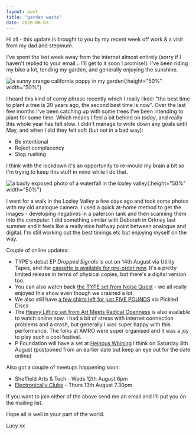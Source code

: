 ```yaml
---
layout: post
title: "garden waste"
date: 2020-08-03
---
```


Hi all - this update is brought to you by my recent week off work & a visit from my dad and stepmum.

I've spent the last week away from the internet almost entirely (sorry if I haven't replied to your email... I'll get to it soon I promise!). I've been riding my bike a lot, tending my garden, and generally enjoying the sunshine.

![a sunny orange california poppy in my garden](http://heavylifting.nfshost.com/newsletter_img/flower.jpeg){:height="50%" width="50%"}

I heard this kind of corny phrase recently which I really liked: "the best time to plant a tree is 20 years ago, the second best time is now". Over the last few months I've been catching up with some trees I've been intending to plant for some time. Which means I feel a bit behind on *today*, and really this whole year has felt slow. I didn't manage to write down any goals until May, and when I did they felt soft (but not in a bad way):

- Be intentional
- Reject complacency
- Stop rushing

I think with the lockdown it's an opportunity to re-mould my brain a bit so I'm trying to keep this stuff in mind while I do that.

![a badly exposed photo of a waterfall in the loxley valley](http://heavylifting.nfshost.com/newsletter_img/loxley.JPG){:height="50%" width="50%"}

I went for a walk in the Loxley Valley a few days ago and took some photos with my old analogue camera. I used a quick at-home method to get the images - developing negatives in a paterson tank and then scanning them into the computer. I did something similar with Deborah in Orkney last summer and it feels like a really nice halfway point between analogue and digital. I'm still working out the best timings etc but enjoying myself on the way.

Couple of online updates:

- TYPE's debut EP *Dropped Signals* is out on 14th August via Utility Tapes, and the [cassette is available for pre-order now](https://utilitytapes.bandcamp.com/album/ut008-dropped-signals). It's a pretty limited release in terms of physical copies, but there's a digital version too.
- You can also watch back [the TYPE set from Noise Quest](https://youtu.be/GYIXhEiQsx8) - we all really enjoyed this show even though we crashed a lot.
- We also still have [a few shirts left for just FIVE POUNDS](https://pickleddiscs.bandcamp.com/merch/type-t-shirts) via Pickled Discs
- The [Heavy Lifting set from Art Meets Radical Openness](https://dorftv.at/video/33592) is also available to watch online now. I had a bit of stress with internet connection problems and a crash, but generally I was super happy with this performance. The folks at AMRO were super organised and it was a joy to play such a cool festival.
- P Foundation will have a set at [Heinous Whining](https://www.twitch.tv/trrtrlgbbng/schedule) I think on Saturday 8th August (postponed from an earlier date but keep an eye out for the date online)

Also got a couple of meetups happening soon:

- Sheffield Arts & Tech - Weds 12th August 6pm
- [Electronically Clube](https://electronicallyclube.wordpress.com/) - Thurs 13th August 7.30pm

If you want to join either of the above send me an email and I'll put you on the mailing list.

Hope all is well in your part of the world.

Lucy xx

